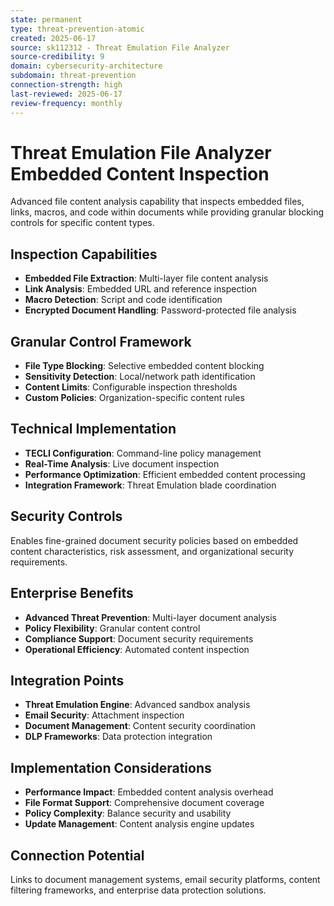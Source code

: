 ```yaml
---
state: permanent
type: threat-prevention-atomic
created: 2025-06-17
source: sk112312 - Threat Emulation File Analyzer
source-credibility: 9
domain: cybersecurity-architecture
subdomain: threat-prevention
connection-strength: high
last-reviewed: 2025-06-17
review-frequency: monthly
---
```


# Threat Emulation File Analyzer Embedded Content Inspection

Advanced file content analysis capability that inspects embedded files, links, macros, and code within documents while providing granular blocking controls for specific content types.

## Inspection Capabilities

- **Embedded File Extraction**: Multi-layer file content analysis
- **Link Analysis**: Embedded URL and reference inspection
- **Macro Detection**: Script and code identification
- **Encrypted Document Handling**: Password-protected file analysis

## Granular Control Framework

- **File Type Blocking**: Selective embedded content blocking
- **Sensitivity Detection**: Local/network path identification
- **Content Limits**: Configurable inspection thresholds
- **Custom Policies**: Organization-specific content rules

## Technical Implementation

- **TECLI Configuration**: Command-line policy management
- **Real-Time Analysis**: Live document inspection
- **Performance Optimization**: Efficient embedded content processing
- **Integration Framework**: Threat Emulation blade coordination

## Security Controls

Enables fine-grained document security policies based on embedded content characteristics, risk assessment, and organizational security requirements.

## Enterprise Benefits

- **Advanced Threat Prevention**: Multi-layer document analysis
- **Policy Flexibility**: Granular content control
- **Compliance Support**: Document security requirements
- **Operational Efficiency**: Automated content inspection

## Integration Points

- **Threat Emulation Engine**: Advanced sandbox analysis
- **Email Security**: Attachment inspection
- **Document Management**: Content security coordination
- **DLP Frameworks**: Data protection integration

## Implementation Considerations

- **Performance Impact**: Embedded content analysis overhead
- **File Format Support**: Comprehensive document coverage
- **Policy Complexity**: Balance security and usability
- **Update Management**: Content analysis engine updates

## Connection Potential

Links to document management systems, email security platforms, content filtering frameworks, and enterprise data protection solutions.